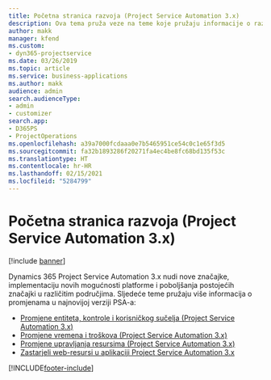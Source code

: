```yaml
---
title: Početna stranica razvoja (Project Service Automation 3.x)
description: Ova tema pruža veze na teme koje pružaju informacije o razvoju za verziju 3.x aplikacije Dynamics 365 Project Service Automation (PSA).
author: makk
manager: kfend
ms.custom:
- dyn365-projectservice
ms.date: 03/26/2019
ms.topic: article
ms.service: business-applications
ms.author: makk
audience: admin
search.audienceType:
- admin
- customizer
search.app:
- D365PS
- ProjectOperations
ms.openlocfilehash: a39a7000fcdaaa0e7b5465951ce54c0c1e65f3d5
ms.sourcegitcommit: fa32b1893286f20271fa4ec4be8fc68bd135f53c
ms.translationtype: HT
ms.contentlocale: hr-HR
ms.lasthandoff: 02/15/2021
ms.locfileid: "5284799"
---
```

# <a name="development-home-page-project-service-automation-3x"></a>Početna stranica razvoja (Project Service Automation 3.x)

[!include [banner](../../includes/psa-now-project-operations.md)]

Dynamics 365 Project Service Automation 3.x nudi nove značajke, implementaciju novih mogućnosti platforme i poboljšanja postojećih značajki u različitim područjima. Sljedeće teme pružaju više informacija o promjenama u najnovijoj verziji PSA-a:

- [Promjene entiteta, kontrole i korisničkog sučelja (Project Service Automation 3.x)](../developer-guides/entity-changes-v3.x.md)
- [Promjene vremena i troškova (Project Service Automation 3.x)](../developer-guides/time-expense-changes-v3.x.md)
- [Promjene upravljanja resursima (Project Service Automation 3.x)](../developer-guides/resource-management-changes-v3.x.md)
- [Zastarjeli web-resursi u aplikaciji Project Service Automation 3.x](../developer-guides/web-resources-deprecated-v3.x.md)


[!INCLUDE[footer-include](../../includes/footer-banner.md)]